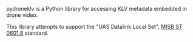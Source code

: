 pydroneklv is a Python library for accessing KLV metadata embedded in drone video.

This library attempts to support the "UAS Datalink Local Set", [MISB ST 0601.8](https://upload.wikimedia.org/wikipedia/commons/1/19/MISB_Standard_0601.pdf) standard.

